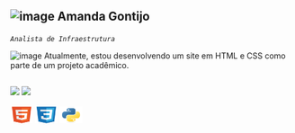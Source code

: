 ## <img width="30" height="30" alt="image" src="https://github.com/user-attachments/assets/2c3bdbac-5734-420c-b5bc-bbd95b272737" /> Amanda Gontijo

*`Analista de Infraestrutura`*

<img width="25" height="25" alt="image" src="https://github.com/user-attachments/assets/ae5772f9-c19a-4b38-9076-f2a512a20ab3" />
Atualmente, estou desenvolvendo um site em HTML e CSS como parte de um projeto acadêmico.<br>


  ##
 
<div> 
  <a href="https://www.instagram.com/_mandy.s2/" target="_blank"><img src="https://img.shields.io/badge/-Instagram-%23E4405F?style=for-the-badge&logo=instagram&logoColor=white" target="_blank"></a>
  <a href="https://www.linkedin.com/in/amandacgontijo/" target="_blank"><img src="https://img.shields.io/badge/-LinkedIn-%230077B5?style=for-the-badge&logo=linkedin&logoColor=white" target="_blank"></a>

</div>

<div style="display: inline_block"><br>
  <img align="center" alt="Rafa-HTML" height="30" width="40" src="https://raw.githubusercontent.com/devicons/devicon/master/icons/html5/html5-original.svg">
  <img align="center" alt="Rafa-CSS" height="30" width="40" src="https://raw.githubusercontent.com/devicons/devicon/master/icons/css3/css3-original.svg">
  <img align="center" alt="Rafa-Python" height="30" width="40" src="https://raw.githubusercontent.com/devicons/devicon/master/icons/python/python-original.svg">
</div>
